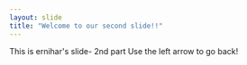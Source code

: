 ```yaml
---
layout: slide
title: "Welcome to our second slide!!"
---
```

This is ernihar's slide- 2nd part
Use the left arrow to go back!
